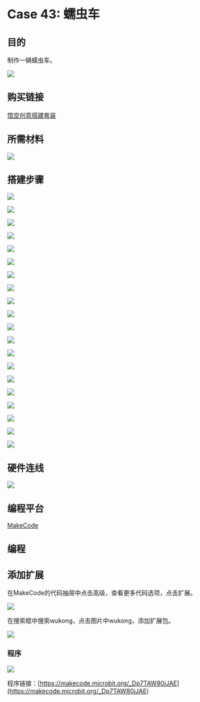 ﻿# Case 43: 蠕虫车
## 目的
制作一辆蠕虫车。

![](https://wiki-media-ef.oss-cn-hongkong.aliyuncs.com//images/Wonder-Building-Kit-case-43-01.png)

## 购买链接

[悟空创意搭建套装](https://item.taobao.com/item.htm?id=649813731275&spm=2015.23436601.0.0)

## 所需材料

![](https://wiki-media-ef.oss-cn-hongkong.aliyuncs.com//images/Wonder-Building-Kit-step-case-43-01.png)

## 搭建步骤


![](https://wiki-media-ef.oss-cn-hongkong.aliyuncs.com//images/Wonder-Building-Kit-step-case-43-02.png)

![](https://wiki-media-ef.oss-cn-hongkong.aliyuncs.com//images/Wonder-Building-Kit-step-case-43-03.png)

![](https://wiki-media-ef.oss-cn-hongkong.aliyuncs.com//images/Wonder-Building-Kit-step-case-43-04.png)

![](https://wiki-media-ef.oss-cn-hongkong.aliyuncs.com//images/Wonder-Building-Kit-step-case-43-05.png)

![](https://wiki-media-ef.oss-cn-hongkong.aliyuncs.com//images/Wonder-Building-Kit-step-case-43-06.png)

![](https://wiki-media-ef.oss-cn-hongkong.aliyuncs.com//images/Wonder-Building-Kit-step-case-43-07.png)

![](https://wiki-media-ef.oss-cn-hongkong.aliyuncs.com//images/Wonder-Building-Kit-step-case-43-08.png)

![](https://wiki-media-ef.oss-cn-hongkong.aliyuncs.com//images/Wonder-Building-Kit-step-case-43-09.png)

![](https://wiki-media-ef.oss-cn-hongkong.aliyuncs.com//images/Wonder-Building-Kit-step-case-43-10.png)

![](https://wiki-media-ef.oss-cn-hongkong.aliyuncs.com//images/Wonder-Building-Kit-step-case-43-11.png)

![](https://wiki-media-ef.oss-cn-hongkong.aliyuncs.com//images/Wonder-Building-Kit-step-case-43-12.png)

![](https://wiki-media-ef.oss-cn-hongkong.aliyuncs.com//images/Wonder-Building-Kit-step-case-43-13.png)

![](https://wiki-media-ef.oss-cn-hongkong.aliyuncs.com//images/Wonder-Building-Kit-step-case-43-14.png)

![](https://wiki-media-ef.oss-cn-hongkong.aliyuncs.com//images/Wonder-Building-Kit-step-case-43-15.png)

![](https://wiki-media-ef.oss-cn-hongkong.aliyuncs.com//images/Wonder-Building-Kit-step-case-43-16.png)

![](https://wiki-media-ef.oss-cn-hongkong.aliyuncs.com//images/Wonder-Building-Kit-step-case-43-17.png)

![](https://wiki-media-ef.oss-cn-hongkong.aliyuncs.com//images/Wonder-Building-Kit-step-case-43-18.png)

![](https://wiki-media-ef.oss-cn-hongkong.aliyuncs.com//images/Wonder-Building-Kit-step-case-43-19.png)

![](https://wiki-media-ef.oss-cn-hongkong.aliyuncs.com//images/Wonder-Building-Kit-step-case-43-20.png)

![](https://wiki-media-ef.oss-cn-hongkong.aliyuncs.com//images/Wonder-Building-Kit-step-case-43-21.png)


## 硬件连线

![](https://wiki-media-ef.oss-cn-hongkong.aliyuncs.com//images/Wonder-Building-Kit-case-43-03.png)

## 编程平台

[MakeCode](https://makecode.microbit.org/)

## 编程
## 添加扩展
在MakeCode的代码抽屉中点击高级，查看更多代码选项，点击扩展。

![](https://wiki-media-ef.oss-cn-hongkong.aliyuncs.com//images/Wonder-Building-Kit-case-21-02.png)

在搜索框中搜索wukong，点击图片中wukong，添加扩展包。

![](https://wiki-media-ef.oss-cn-hongkong.aliyuncs.com//images/Wonder-Building-Kit-case-21-03.png)





### 程序

![](https://wiki-media-ef.oss-cn-hongkong.aliyuncs.com//images/Wonder-Building-Kit-case-43-04.png)

程序链接：[https://makecode.microbit.org/_Dp7TAW80jJAE](https://makecode.microbit.org/_Dp7TAW80jJAE)
